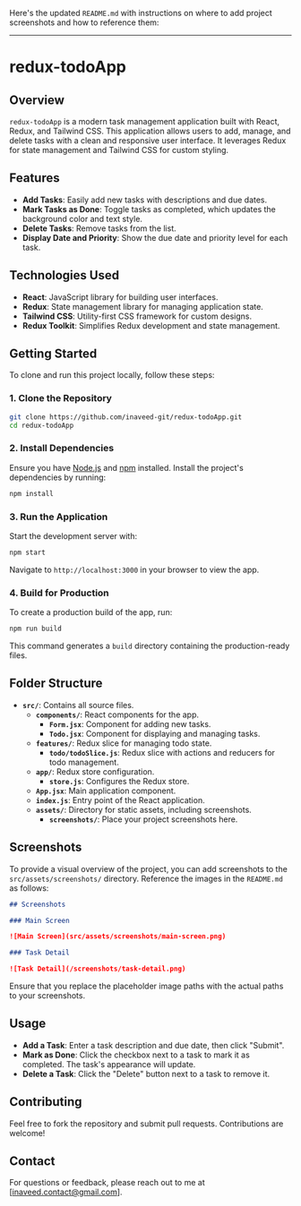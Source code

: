 Here's the updated `README.md` with instructions on where to add project screenshots and how to reference them:

---

# redux-todoApp

## Overview

`redux-todoApp` is a modern task management application built with React, Redux, and Tailwind CSS. This application allows users to add, manage, and delete tasks with a clean and responsive user interface. It leverages Redux for state management and Tailwind CSS for custom styling.

## Features

- **Add Tasks**: Easily add new tasks with descriptions and due dates.
- **Mark Tasks as Done**: Toggle tasks as completed, which updates the background color and text style.
- **Delete Tasks**: Remove tasks from the list.
- **Display Date and Priority**: Show the due date and priority level for each task.

## Technologies Used

- **React**: JavaScript library for building user interfaces.
- **Redux**: State management library for managing application state.
- **Tailwind CSS**: Utility-first CSS framework for custom designs.
- **Redux Toolkit**: Simplifies Redux development and state management.

## Getting Started

To clone and run this project locally, follow these steps:

### 1. Clone the Repository

```bash
git clone https://github.com/inaveed-git/redux-todoApp.git
cd redux-todoApp
```

### 2. Install Dependencies

Ensure you have [Node.js](https://nodejs.org/) and [npm](https://www.npmjs.com/) installed. Install the project's dependencies by running:

```bash
npm install
```

### 3. Run the Application

Start the development server with:

```bash
npm start
```

Navigate to `http://localhost:3000` in your browser to view the app.

### 4. Build for Production

To create a production build of the app, run:

```bash
npm run build
```

This command generates a `build` directory containing the production-ready files.

## Folder Structure

- **`src/`**: Contains all source files.
  - **`components/`**: React components for the app.
    - **`Form.jsx`**: Component for adding new tasks.
    - **`Todo.jsx`**: Component for displaying and managing tasks.
  - **`features/`**: Redux slice for managing todo state.
    - **`todo/todoSlice.js`**: Redux slice with actions and reducers for todo management.
  - **`app/`**: Redux store configuration.
    - **`store.js`**: Configures the Redux store.
  - **`App.jsx`**: Main application component.
  - **`index.js`**: Entry point of the React application.
  - **`assets/`**: Directory for static assets, including screenshots.
    - **`screenshots/`**: Place your project screenshots here.

## Screenshots

To provide a visual overview of the project, you can add screenshots to the `src/assets/screenshots/` directory. Reference the images in the `README.md` as follows:

```markdown
## Screenshots

### Main Screen

![Main Screen](src/assets/screenshots/main-screen.png)

### Task Detail

![Task Detail](/screenshots/task-detail.png)
```

Ensure that you replace the placeholder image paths with the actual paths to your screenshots.

## Usage

- **Add a Task**: Enter a task description and due date, then click "Submit".
- **Mark as Done**: Click the checkbox next to a task to mark it as completed. The task's appearance will update.
- **Delete a Task**: Click the "Delete" button next to a task to remove it.

## Contributing

Feel free to fork the repository and submit pull requests. Contributions are welcome!

## Contact

For questions or feedback, please reach out to me at [inaveed.contact@gmail.com].
